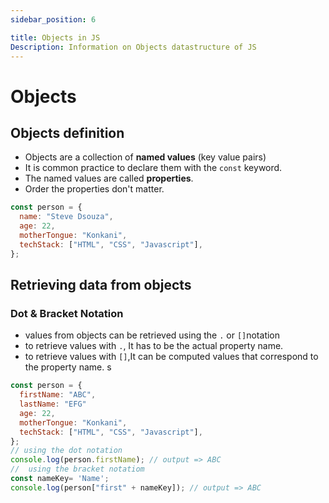```yaml
---
sidebar_position: 6

title: Objects in JS
Description: Information on Objects datastructure of JS
---
```


# Objects

## Objects definition

- Objects are a collection of **named values** (key value pairs)
- It is common practice to declare them with the `const` keyword.
- The named values are called **properties**.
- Order the properties don't matter.

```javascript
const person = {
  name: "Steve Dsouza",
  age: 22,
  motherTongue: "Konkani",
  techStack: ["HTML", "CSS", "Javascript"],
};
```

## Retrieving data from objects

### Dot & Bracket Notation

- values from objects can be retrieved using the `.` or `[]`notation
- to retrieve values with `.`, It has to be the actual property name.
- to retrieve values with `[]`,It can be computed values that correspond to the property name.
  s

```javascript
const person = {
  firstName: "ABC",
  lastName: "EFG"
  age: 22,
  motherTongue: "Konkani",
  techStack: ["HTML", "CSS", "Javascript"],
};
// using the dot notation
console.log(person.firstName); // output => ABC
//  using the bracket notatiom
const nameKey= 'Name';
console.log(person["first" + nameKey]); // output => ABC
```
